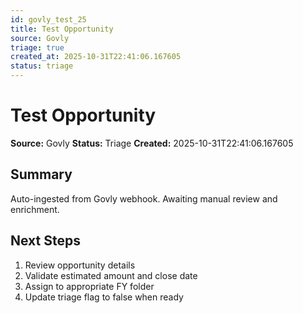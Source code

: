 ```yaml
---
id: govly_test_25
title: Test Opportunity
source: Govly
triage: true
created_at: 2025-10-31T22:41:06.167605
status: triage
---
```


# Test Opportunity

**Source:** Govly
**Status:** Triage
**Created:** 2025-10-31T22:41:06.167605

## Summary

Auto-ingested from Govly webhook. Awaiting manual review and enrichment.

## Next Steps

1. Review opportunity details
2. Validate estimated amount and close date
3. Assign to appropriate FY folder
4. Update triage flag to false when ready
